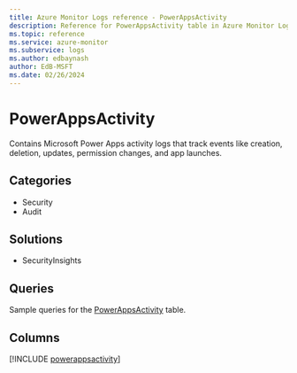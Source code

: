 ```yaml
---
title: Azure Monitor Logs reference - PowerAppsActivity
description: Reference for PowerAppsActivity table in Azure Monitor Logs.
ms.topic: reference
ms.service: azure-monitor
ms.subservice: logs
ms.author: edbaynash
author: EdB-MSFT
ms.date: 02/26/2024
---
```


# PowerAppsActivity

Contains Microsoft Power Apps activity logs that track events like creation, deletion, updates, permission changes, and app launches.


## Categories

- Security
- Audit

## Solutions

- SecurityInsights

## Queries

 Sample queries for the [PowerAppsActivity](../queries/powerappsactivity.md) table.


## Columns
  
[!INCLUDE [powerappsactivity](.././tables/includes/powerappsactivity-include.md)]
